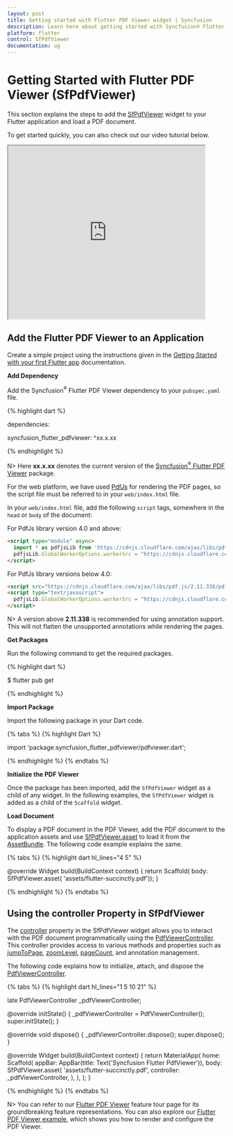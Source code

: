 ```yaml
---
layout: post
title: Getting started with Flutter PDF Viewer widget | Syncfusion
description: Learn here about getting started with Syncfusion® Flutter PDF Viewer (SfPdfViewer) widget, its elements, and more.
platform: flutter
control: SfPdfViewer
documentation: ug
---
```


# Getting Started with Flutter PDF Viewer (SfPdfViewer)
This section explains the steps to add the [SfPdfViewer](https://pub.dev/documentation/syncfusion_flutter_pdfviewer/latest/pdfviewer/SfPdfViewer-class.html) widget to your Flutter application and load a PDF document.

To get started quickly, you can also check out our video tutorial below. 

<style>#FlutterSfPdfViewerGettingStartedTutorial{width : 90% !important; height: 400px !important }</style> <iframe id='FlutterSfPdfViewerGettingStartedTutorial' src="https://www.youtube.com/embed/f1zEJZRdo7w?si=KaBtOjAEbrrRBw5y"></iframe>

## Add the Flutter PDF Viewer to an Application
Create a simple project using the instructions given in the [Getting Started with your first Flutter app](https://docs.flutter.dev/get-started/test-drive#choose-your-ide) documentation.

**Add Dependency**

Add the Syncfusion<sup>&reg;</sup> Flutter PDF Viewer dependency to your `pubspec.yaml` file.

{% highlight dart %}

dependencies:

syncfusion_flutter_pdfviewer: ^xx.x.xx

{% endhighlight %}

N> Here **xx.x.xx** denotes the current version of the [Syncfusion<sup>&reg;</sup> Flutter PDF Viewer](https://pub.dev/packages/syncfusion_flutter_pdfviewer/versions) package.

For the web platform, we have used [PdfJs](https://cdnjs.cloudflare.com/ajax/libs/pdf.js/2.11.338/pdf.min.js) for rendering the PDF pages, so the script file must be referred to in your `web/index.html` file.

In your `web/index.html` file, add the following `script` tags, somewhere in the `head` or `body` of the document:

For PdfJs library version 4.0 and above:
```html
<script type="module" async>
  import * as pdfjsLib from 'https://cdnjs.cloudflare.com/ajax/libs/pdf.js/4.10.38/pdf.min.mjs';
  pdfjsLib.GlobalWorkerOptions.workerSrc = "https://cdnjs.cloudflare.com/ajax/libs/pdf.js/4.10.38/pdf.worker.min.mjs";
</script>
```

For PdfJs library versions below 4.0:
```html
<script src="https://cdnjs.cloudflare.com/ajax/libs/pdf.js/2.11.338/pdf.min.js"></script>
<script type="text/javascript">
  pdfjsLib.GlobalWorkerOptions.workerSrc = "https://cdnjs.cloudflare.com/ajax/libs/pdf.js/2.11.338/pdf.worker.min.js";
</script>
```

N> A version above **2.11.338** is recommended for using annotation support. This will not flatten the unsupported annotations while rendering the pages.

**Get Packages** 

Run the following command to get the required packages.

{% highlight dart %}

$ flutter pub get

{% endhighlight %}

**Import Package**

Import the following package in your Dart code.

{% tabs %}
{% highlight Dart %}

import 'package:syncfusion_flutter_pdfviewer/pdfviewer.dart';

{% endhighlight %}
{% endtabs %}

**Initialize the PDF Viewer**

Once the package has been imported, add the `SfPdfViewer` widget as a child of any widget. In the following examples, the `SfPdfViewer` widget is added as a child of the `Scaffold` widget.

**Load Document**

To display a PDF document in the PDF Viewer, add the PDF document to the application assets and use [SfPdfViewer.asset](https://pub.dev/documentation/syncfusion_flutter_pdfviewer/latest/pdfviewer/SfPdfViewer/SfPdfViewer.asset.html) to load it from the [AssetBundle](https://api.flutter.dev/flutter/services/AssetBundle-class.html). The following code example explains the same.

{% tabs %}
{% highlight dart hl_lines="4 5" %}

@override
Widget build(BuildContext context) {
  return Scaffold(
      body: SfPdfViewer.asset(
              'assets/flutter-succinctly.pdf'));
}

{% endhighlight %}
{% endtabs %}

## Using the controller Property in SfPdfViewer

The [controller](https://pub.dev/documentation/syncfusion_flutter_pdfviewer/latest/pdfviewer/SfPdfViewer/controller.html) property in the SfPdfViewer widget allows you to interact with the PDF document programmatically using the [PdfViewerController](https://pub.dev/documentation/syncfusion_flutter_pdfviewer/latest/pdfviewer/PdfViewerController-class.html). This controller provides access to various methods and properties such as [jumpToPage](https://pub.dev/documentation/syncfusion_flutter_pdfviewer/latest/pdfviewer/PdfViewerController/jumpToPage.html), [zoomLevel](https://pub.dev/documentation/syncfusion_flutter_pdfviewer/latest/pdfviewer/PdfViewerController/zoomLevel.html), [pageCount](https://pub.dev/documentation/syncfusion_flutter_pdfviewer/latest/pdfviewer/PdfViewerController/pageCount.html), and annotation management.

The following code explains how to initialize, attach, and dispose the  [PdfViewerController](https://pub.dev/documentation/syncfusion_flutter_pdfviewer/latest/pdfviewer/PdfViewerController-class.html).

{% tabs %}
{% highlight dart hl_lines="1 5 10 21" %}

late PdfViewerController _pdfViewerController;

@override
initState() {
  _pdfViewerController = PdfViewerController();
  super.initState();
}

@override
void dispose() {
  _pdfViewerController.dispose();
  super.dispose();
}

@override
Widget build(BuildContext context) {
  return MaterialApp(
    home: Scaffold(
      appBar: AppBar(title: Text('Syncfusion Flutter PdfViewer')),
      body: SfPdfViewer.asset(
        'assets/flutter-succinctly.pdf',
        controller: _pdfViewerController,
      ),
    ),
  );
}

{% endhighlight %}
{% endtabs %}

N> You can refer to our [Flutter PDF Viewer](https://www.syncfusion.com/flutter-widgets/flutter-pdf-viewer) feature tour page for its groundbreaking feature representations. You can also explore our [Flutter PDF Viewer example](https://flutter.syncfusion.com/#/pdf-viewer/getting-started), which shows you how to render and configure the PDF Viewer.